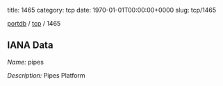title: 1465
category: tcp
date: 1970-01-01T00:00:00+0000
slug: tcp/1465

[portdb](/) / [tcp](/category/tcp.html) / 1465


## IANA Data

_Name:_ pipes

_Description:_ Pipes Platform

